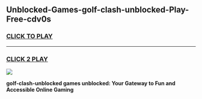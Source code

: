 
## Unblocked-Games-golf-clash-unblocked-Play-Free-cdv0s
<h3>
<a href="https://premium76.site?title=golf-clash-unblocked&ref=21A">CLICK TO PLAY</a></h3>
<hr>

<h3>
<a href="https://premium76.site?title=golf-clash-unblocked&ref=21A">CLICK 2 PLAY</a>
  
</h3>

<a href="https://premium76.site?title=golf-clash-unblocked&ref=21A"><img src="https://clearcache.store/games.png"></a>


**golf-clash-unblocked games unblocked: Your Gateway to Fun and Accessible Online Gaming**
